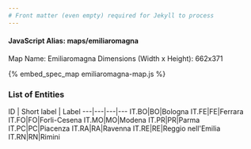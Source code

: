 ```yaml
---
# Front matter (even empty) required for Jekyll to process
---
```


#### JavaScript Alias: maps/emiliaromagna

Map Name: Emiliaromagna
Dimensions (Width x Height): 662x371



{% embed_spec_map emiliaromagna-map.js %}

### List of Entities

ID | Short label | Label
---|---|---|---
IT.BO|BO|Bologna
IT.FE|FE|Ferrara
IT.FO|FO|Forli-Cesena
IT.MO|MO|Modena
IT.PR|PR|Parma
IT.PC|PC|Piacenza
IT.RA|RA|Ravenna
IT.RE|RE|Reggio nell'Emilia
IT.RN|RN|Rimini

